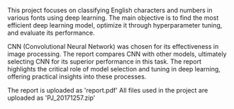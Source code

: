 This project focuses on classifying English characters and numbers in various fonts using deep learning. 
The main objective is to find the most efficient deep learning model, optimize it through hyperparameter tuning, and evaluate its performance.

CNN (Convolutional Neural Network) was chosen for its effectiveness in image processing. 
The report compares CNN with other models, ultimately selecting CNN for its superior performance in this task.
The report highlights the critical role of model selection and tuning in deep learning, offering practical insights into these processes.

The report is uploaded as 'report.pdf'
All files used in the project are uploaded as 'PJ_20171257.zip'
